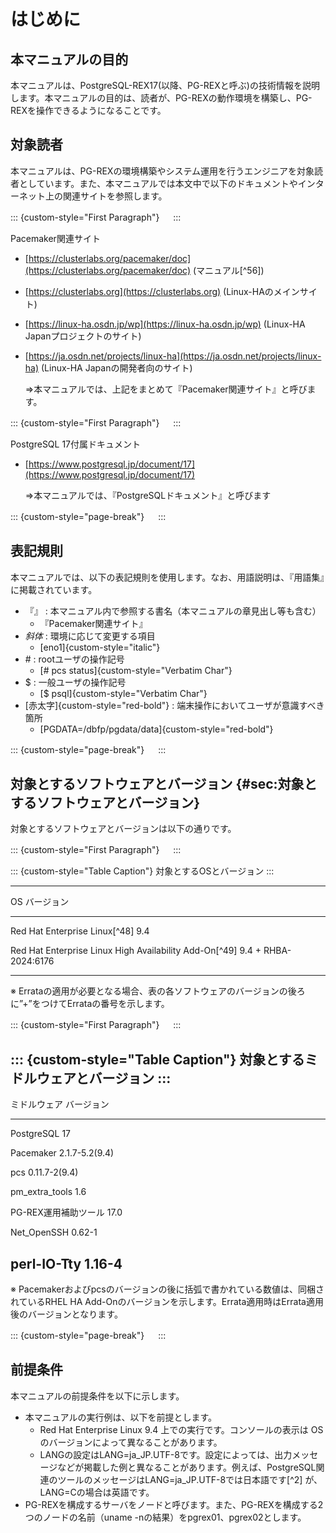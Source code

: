 はじめに
========

本マニュアルの目的
----------

本マニュアルは、PostgreSQL-REX17(以降、PG-REXと呼ぶ)の技術情報を説明します。本マニュアルの目的は、読者が、PG-REXの動作環境を構築し、PG-REXを操作できるようになることです。

対象読者
--------

本マニュアルは、PG-REXの環境構築やシステム運用を行うエンジニアを対象読者としています。また、本マニュアルでは本文中で以下のドキュメントやインターネット上の関連サイトを参照します。

::: {custom-style="First Paragraph"}
　
:::

Pacemaker関連サイト

-   [https://clusterlabs.org/pacemaker/doc](https://clusterlabs.org/pacemaker/doc) (マニュアル[^56])
-   [https://clusterlabs.org](https://clusterlabs.org) (Linux-HAのメインサイト)
-   [https://linux-ha.osdn.jp/wp](https://linux-ha.osdn.jp/wp) (Linux-HA Japanプロジェクトのサイト)
-   [https://ja.osdn.net/projects/linux-ha](https://ja.osdn.net/projects/linux-ha) (Linux-HA Japanの開発者向のサイト)

    ⇒本マニュアルでは、上記をまとめて『Pacemaker関連サイト』と呼びます。

::: {custom-style="First Paragraph"}
　
:::

PostgreSQL 17付属ドキュメント

-   [https://www.postgresql.jp/document/17](https://www.postgresql.jp/document/17)

    ⇒本マニュアルでは、『PostgreSQLドキュメント』と呼びます

::: {custom-style="page-break"}
　
:::


表記規則
--------

本マニュアルでは、以下の表記規則を使用します。なお、用語説明は、『用語集』に掲載されています。


* 『』 : 本マニュアル内で参照する書名（本マニュアルの章見出し等も含む）
  - 『Pacemaker関連サイト』
* *斜体* : 環境に応じて変更する項目
  - [eno1]{custom-style="italic"}
* \# : rootユーザの操作記号
  - [\# pcs status]{custom-style="Verbatim Char"}
* \$ : 一般ユーザの操作記号
  - [\$ psql]{custom-style="Verbatim Char"}
* [赤太字]{custom-style="red-bold"} : 端末操作においてユーザが意識すべき箇所
  - [PGDATA=/dbfp/pgdata/data]{custom-style="red-bold"}

::: {custom-style="page-break"}
　
:::

対象とするソフトウェアとバージョン {#sec:対象とするソフトウェアとバージョン}
-------------------------

対象とするソフトウェアとバージョンは以下の通りです。

::: {custom-style="First Paragraph"}
　
:::

::: {custom-style="Table Caption"}
対象とするOSとバージョン
:::

  ----------------------------------------------------------------------------------
  OS                                                     バージョン
  ------------------------------------------------------ ----------------------
  Red Hat Enterprise Linux[^48]                          9.4
  
  Red Hat Enterprise Linux High Availability Add-On[^49] 9.4 + RHBA-2024:6176

  ----------------------------------------------------------------------------------

※ Errataの適用が必要となる場合、表の各ソフトウェアのバージョンの後ろに”+”をつけてErrataの番号を示します。

::: {custom-style="First Paragraph"}
　
:::

::: {custom-style="Table Caption"}
対象とするミドルウェアとバージョン
:::
  ----------------------------------------------------------------------------------
  ミドルウェア                                           バージョン
  ------------------------------------------------------ -------------------
  PostgreSQL                                             17

  Pacemaker                                              2.1.7-5.2(9.4)

  pcs                                                    0.11.7-2(9.4)

  pm_extra_tools                                         1.6

  PG-REX運用補助ツール                                   17.0

  Net_OpenSSH                                            0.62-1

  perl-IO-Tty                                            1.16-4
  ----------------------------------------------------------------------------------

※ Pacemakerおよびpcsのバージョンの後に括弧で書かれている数値は、同梱されているRHEL HA Add-Onのバージョンを示します。Errata適用時はErrata適用後のバージョンとなります。

::: {custom-style="page-break"}
　
:::

前提条件
--------

本マニュアルの前提条件を以下に示します。

* 本マニュアルの実行例は、以下を前提とします。
  - Red Hat Enterprise Linux 9.4 上での実行です。コンソールの表示は OS のバージョンによって異なることがあります。
  - LANGの設定はLANG=ja_JP.UTF-8です。設定によっては、出力メッセージなどが掲載した例と異なることがあります。例えば、PostgreSQL関連のツールのメッセージはLANG=ja_JP.UTF-8では日本語です[^2] が、LANG=Cの場合は英語です。
* PG-REXを構成するサーバをノードと呼びます。また、PG-REXを構成する2つのノードの名前（uname -nの結果）をpgrex01、pgrex02とします。


